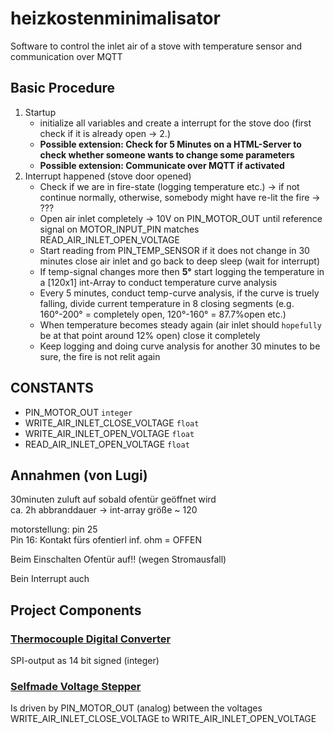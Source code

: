 # heizkostenminimalisator
Software to control the inlet air of a stove with temperature sensor and communication over MQTT


## Basic Procedure
1. Startup
	* initialize all variables and create a interrupt for the stove doo (first check if it is already open -> 2.)
	* __Possible extension: Check for 5 Minutes on a HTML-Server to check whether someone wants to change some parameters__
	* __Possible extension: Communicate over MQTT if activated__
2. Interrupt happened (stove door opened)
	* Check if we are in fire-state (logging temperature etc.) -> if not continue normally, otherwise, somebody might have re-lit the fire -> ???
	* Open air inlet completely -> 10V on PIN_MOTOR_OUT until reference signal on MOTOR_INPUT_PIN matches READ_AIR_INLET_OPEN_VOLTAGE
	* Start reading from PIN_TEMP_SENSOR if it does not change in 30 minutes close air inlet and go back to deep sleep (wait for interrupt)
	* If temp-signal changes more then **5°** start logging the temperature in a [120x1] int-Array to conduct temperature curve analysis
	* Every 5 minutes, conduct temp-curve analysis, if the curve is truely falling, divide current temperature in 8 closing segments (e.g. 160°-200° = completely open, 120°-160° = 87.7%open etc.)
	* When temperature becomes steady again (air inlet should `hopefully` be at that point around 12% open) close it completely
	* Keep logging and doing curve analysis for another 30 minutes to be sure, the fire is not relit again 
  
## CONSTANTS
- PIN_MOTOR_OUT `integer`
- WRITE_AIR_INLET_CLOSE_VOLTAGE `float`
- WRITE_AIR_INLET_OPEN_VOLTAGE `float`
- READ_AIR_INLET_OPEN_VOLTAGE `float`

## Annahmen (von Lugi)
30minuten zuluft auf sobald ofentür geöffnet wird  
ca. 2h abbranddauer -> int-array größe ~ 120  

motorstellung: pin 25  
Pin 16: Kontakt fürs ofentierl inf. ohm = OFFEN  

Beim Einschalten Ofentür auf!! (wegen Stromausfall)

Bein Interrupt auch

## Project Components
### [Thermocouple Digital Converter](https://cdn-shop.adafruit.com/datasheets/MAX31855.pdf)
SPI-output as 14 bit signed (integer)
### [Selfmade Voltage Stepper](https://www.falstad.com/circuit/circuitjs.html?ctz=CQAgjCAMB0l3BWEBmAHAJmgdgGzoRmACzICcpkORIC6NNkNApgLRhgBQA5iKnCOlSpe-ZMhxQoHAMYgcQ8DkZ9GYJZJjxIydOT36DE9tGRYEWUlVJYwqBGDqbInAE4jV6lQIWqtHIpCkNKR0aozywmHgUNASbGDQpAhEWJCoYKR8GYLIAsjQEJDccgHgISWM6OjUjEUAShXggo3sjpKlDhoxCMURKHRmdDoaHADuwXSWE+BENWPTU31TRW5LEn3DjAhKK3IKUWuSVfAcDYMgU17L7VtdMD08fYLCG+IjqwpT59dgfh+R6iePnAfgaCHKYFwNE6kIktRApSQ8PuHAA9jMSjdyAJarBnNt8EcMcgOEA)

Is driven by PIN_MOTOR_OUT (analog) between the voltages WRITE_AIR_INLET_CLOSE_VOLTAGE to WRITE_AIR_INLET_OPEN_VOLTAGE

